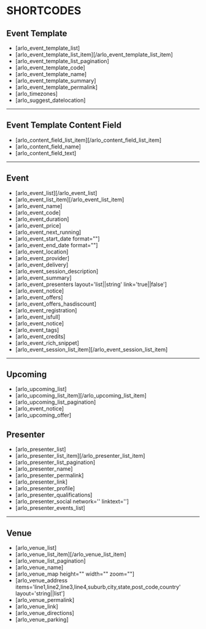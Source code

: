 # SHORTCODES

## Event Template

* [arlo_event_template_list]
* [arlo_event_template_list_item][/arlo_event_template_list_item]
* [arlo_event_template_list_pagination]
* [arlo_event_template_code]
* [arlo_event_template_name]
* [arlo_event_template_summary]
* [arlo_event_template_permalink]
* [arlo_timezones]
* [arlo_suggest_datelocation]
---

## Event Template Content Field

* [arlo_content_field_list_item][/arlo_content_field_list_item]
* [arlo_content_field_name]
* [arlo_content_field_text]
---

## Event

* [arlo_event_list][/arlo_event_list]
* [arlo_event_list_item][/arlo_event_list_item]
* [arlo_event_name]
* [arlo_event_code]
* [arlo_event_duration]
* [arlo_event_price]
* [arlo_event_next_running]
* [arlo_event_start_date format=""]
* [arlo_event_end_date format=""]
* [arlo_event_location]
* [arlo_event_provider]
* [arlo_event_delivery]
* [arlo_event_session_description]
* [arlo_event_summary]
* [arlo_event_presenters layout='list||string' link='true||false']
* [arlo_event_notice]
* [arlo_event_offers]
* [arlo_event_offers_hasdiscount]
* [arlo_event_registration]
* [arlo_event_isfull]
* [arlo_event_notice]
* [arlo_event_tags]
* [arlo_event_credits]
* [arlo_event_rich_snippet]
* [arlo_event_session_list_item][/arlo_event_session_list_item]
---

## Upcoming

* [arlo_upcoming_list]
* [arlo_upcoming_list_item][/arlo_upcoming_list_item]
* [arlo_upcoming_list_pagination]
* [arlo_event_notice]
* [arlo_upcoming_offer]

## Presenter

* [arlo_presenter_list]
* [arlo_presenter_list_item][/arlo_presenter_list_item]
* [arlo_presenter_list_pagination]
* [arlo_presenter_name]
* [arlo_presenter_permalink]
* [arlo_presenter_link]
* [arlo_presenter_profile]
* [arlo_presenter_qualifications]
* [arlo_presenter_social network='' linktext='']
* [arlo_presenter_events_list]
---

## Venue

* [arlo_venue_list]
* [arlo_venue_list_item][/arlo_venue_list_item]
* [arlo_venue_list_pagination]
* [arlo_venue_name]
* [arlo_venue_map height="" width="" zoom=""]
* [arlo_venue_address items='line1,line2,line3,line4,suburb,city,state,post_code,country' layout='string||list']
* [arlo_venue_permalink]
* [arlo_venue_link]
* [arlo_venue_directions]
* [arlo_venue_parking]